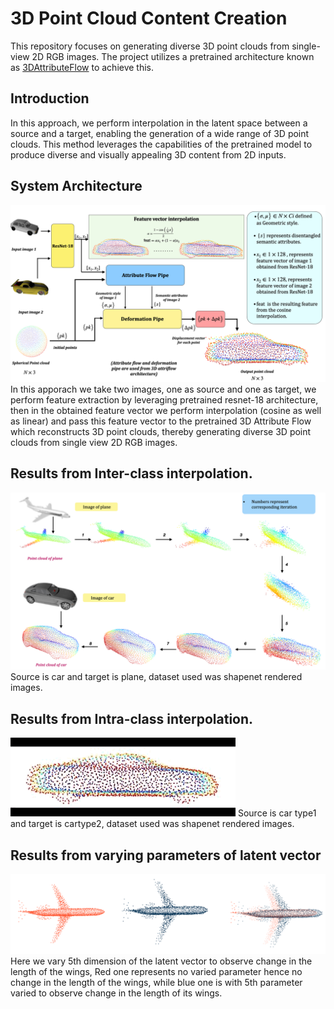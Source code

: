 # 3D Point Cloud Content Creation
This repository focuses on generating diverse 3D point clouds from single-view 2D RGB images. The project utilizes a pretrained architecture known as [3DAttributeFlow](https://github.com/junshengzhou/3DAttriFlow) to achieve this.
## Introduction 
In this approach, we perform interpolation in the latent space between a source and a target, enabling the generation of a wide range of 3D point clouds. This method leverages the capabilities of the pretrained model to produce diverse and visually appealing 3D content from 2D inputs.

## System Architecture
![Archi](https://github.com/Jatinkalal/3D-Content-Creation/blob/main/Images/%E2%80%8Efinal_block_diagram.%E2%80%8E001.jpeg)
In this apporach we take two images, one as source and one as target, we perform feature extraction by leveraging pretrained resnet-18 architecture, then in the obtained feature vector we perform interpolation (cosine as well as linear) and pass this feature vector to the pretrained 3D Attribute Flow which reconstructs 3D point clouds, thereby generating diverse 3D point clouds from single view 2D RGB images.

## Results from Inter-class interpolation.
![inter](https://github.com/Jatinkalal/3D-Content-Creation/blob/main/Images/Plane2car.002.jpeg)
Source is car and target is plane, dataset used was shapenet rendered images.

## Results from Intra-class interpolation.
![intra](https://github.com/Jatinkalal/3D-Content-Creation/blob/main/Images/1.gif)
Source is car type1 and target is cartype2, dataset used was shapenet rendered images.

## Results from varying parameters of latent vector
![len](https://github.com/Jatinkalal/3D-Content-Creation/blob/main/Images/PlaneLen.png)
Here we vary 5th dimension of the latent vector to observe change in the length of the wings, Red one represents no varied parameter hence no change in the length of the wings, while blue one is with  5th parameter varied to observe change in the length of its wings.










